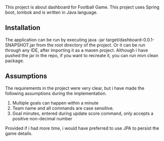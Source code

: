 This project is about dashboard for Football Game. This project uses Spring boot, lombok and is written in Java language.


## Installation
The application can be run by executing java -jar target/dashboard-0.0.1-SNAPSHOT.jar from the root directory of the project. Or it can be run through any IDE, after importing it as a maven project.
Although i have pushed the jar in the repo, if you want to recreate it, you can run mvn clean package.

## Assumptions
The requirements in the project were very clear, but i have made the following assumptions during the implementation.
1) Multiple goals can happen within a minute
2) Team name and all commands are case sensitive.
3) Goal minutes, entered during update score command, only accepts a positive non-decimal number

Provided if i had more time, i would have preferred to use JPA to persist the game details.
